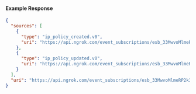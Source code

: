 <!-- Code generated for API Clients. DO NOT EDIT. -->

#### Example Response

```json
{
  "sources": [
    {
      "type": "ip_policy_created.v0",
      "uri": "https://api.ngrok.com/event_subscriptions/esb_33MwvoMlmeRP2k3ieQmKY9FOdjk/sources/ip_policy_created.v0"
    },
    {
      "type": "ip_policy_updated.v0",
      "uri": "https://api.ngrok.com/event_subscriptions/esb_33MwvoMlmeRP2k3ieQmKY9FOdjk/sources/ip_policy_updated.v0"
    }
  ],
  "uri": "https://api.ngrok.com/event_subscriptions/esb_33MwvoMlmeRP2k3ieQmKY9FOdjk/sources"
}
```
